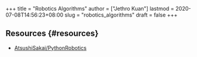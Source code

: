 +++
title = "Robotics Algorithms"
author = ["Jethro Kuan"]
lastmod = 2020-07-08T14:56:23+08:00
slug = "robotics_algorithms"
draft = false
+++

## Resources {#resources}

- [AtsushiSakai/PythonRobotics](https://github.com/AtsushiSakai/PythonRobotics)
